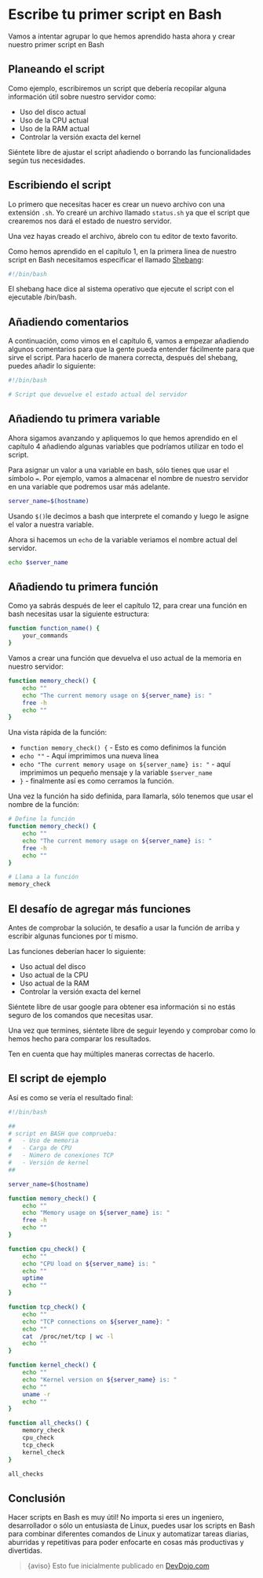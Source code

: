 # Escribe tu primer script en Bash

Vamos a intentar agrupar lo que hemos aprendido hasta ahora y crear nuestro primer script en Bash

## Planeando el script

Como ejemplo, escribiremos un script que debería recopilar alguna información útil sobre nuestro servidor como:   

* Uso del disco actual
* Uso de la CPU actual
* Uso de la RAM actual
* Controlar la versión exacta del kernel

Siéntete libre de ajustar el script añadiendo o borrando las funcionalidades según tus necesidades.

## Escribiendo el script

Lo primero que necesitas hacer es crear un nuevo archivo con una extensión `.sh`. Yo crearé un archivo llamado `status.sh` ya que el script que crearemos nos dará el estado de nuestro servidor. 

Una vez hayas creado el archivo, ábrelo con tu editor de texto favorito.

Como hemos aprendido en el capítulo 1, en la primera linea de nuestro script en Bash necesitamos especificar el llamado [Shebang](https://en.wikipedia.org/wiki/Shebang_(Unix)):

```bash
#!/bin/bash
```

El shebang hace dice al sistema operativo que ejecute el script con el ejecutable /bin/bash.

## Añadiendo comentarios

A continuación, como vimos en el capítulo 6, vamos a empezar añadiendo algunos comentarios para que la gente pueda entender fácilmente para que sirve el script. Para hacerlo de manera correcta, después del shebang, puedes añadir lo siguiente: 

```bash
#!/bin/bash

# Script que devuelve el estado actual del servidor 
```

## Añadiendo tu primera variable

Ahora sigamos avanzando y apliquemos lo que hemos aprendido en el capítulo 4 añadiendo algunas variables que podríamos utilizar en todo el script.

Para asignar un valor a una variable en bash, sólo tienes que usar el símbolo `=`. Por ejemplo, vamos a almacenar el nombre de nuestro servidor en una variable que podremos usar más adelante.

```bash
server_name=$(hostname)
```

Usando `$()`le decimos a bash que interprete el comando y luego le asigne el valor a nuestra variable.

Ahora si hacemos un `echo` de la variable veriamos el nombre actual del servidor. 

```bash
echo $server_name
```

## Añadiendo tu primera función

Como ya sabrás después de leer el capítulo 12, para crear una función en bash necesitas usar la siguiente estructura: 

```bash
function function_name() {
    your_commands
}
```

Vamos a crear una función que devuelva el uso actual de la memoria en nuestro servidor:

```bash
function memory_check() {
    echo ""
	echo "The current memory usage on ${server_name} is: "
	free -h
	echo ""
}
```

Una vista rápida de la función:

* `function memory_check() {` - Esto es como definimos la función
* `echo ""` - Aquí imprimimos una nueva línea
* `echo "The current memory usage on ${server_name} is: "` - aquí imprimimos un pequeño mensaje y la variable `$server_name` 
* `}` - finalmente así es como cerramos la función.

Una vez la función ha sido definida, para llamarla, sólo tenemos que usar el nombre de la función:

```bash
# Define la función
function memory_check() {
    echo ""
	echo "The current memory usage on ${server_name} is: "
	free -h
	echo ""
}

# Llama a la función
memory_check
```

## El desafío de agregar más funciones

Antes de comprobar la solución, te desafío a usar la función de arriba y escribir algunas funciones por tí mismo.

Las funciones deberían hacer lo siguiente:

* Uso actual del disco
* Uso actual de la CPU
* Uso actual de la RAM
* Controlar la versión exacta del kernel

Siéntete libre de usar google para obtener esa información si no estás seguro de los comandos que necesitas usar.

Una vez que termines, siéntete libre de seguir leyendo y comprobar como lo hemos hecho para comparar los resultados. 

Ten en cuenta que hay múltiples maneras correctas de hacerlo.

## El script de ejemplo

Así es como se vería el resultado final:

```bash
#!/bin/bash

##
# script en BASH que comprueba:
#	- Uso de memoria
#	- Carga de CPU
#	- Número de conexiones TCP
#	- Versión de kernel
##

server_name=$(hostname)

function memory_check() {
    echo ""
	echo "Memory usage on ${server_name} is: "
	free -h
	echo ""
}

function cpu_check() {
    echo ""
	echo "CPU load on ${server_name} is: "
    echo ""
	uptime
    echo ""
}

function tcp_check() {
    echo ""
	echo "TCP connections on ${server_name}: "
    echo ""
	cat  /proc/net/tcp | wc -l
    echo ""
}

function kernel_check() {
    echo ""
	echo "Kernel version on ${server_name} is: "
	echo ""
	uname -r
    echo ""
}

function all_checks() {
	memory_check
	cpu_check
	tcp_check
	kernel_check
}

all_checks
```

## Conclusión

Hacer scripts en Bash es muy útil! No importa si eres un ingeniero, desarrollador o sólo un entusiasta de Linux, puedes usar los scripts en Bash para combinar diferentes comandos de Linux y automatizar tareas diarias, aburridas y repetitivas para poder enfocarte en cosas más productivas y divertidas.  

>{aviso} Esto fue inicialmente publicado en [DevDojo.com](https://devdojo.com/bobbyiliev/introduction-to-bash-scripting)
